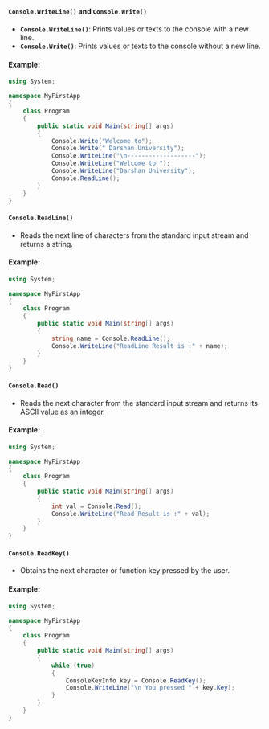 
#### `Console.WriteLine()` and `Console.Write()`
- **`Console.WriteLine()`**: Prints values or texts to the console with a new line.
- **`Console.Write()`**: Prints values or texts to the console without a new line.

#### Example:
```csharp
using System;

namespace MyFirstApp
{
    class Program
    {
        public static void Main(string[] args)
        {
            Console.Write("Welcome to");
            Console.Write(" Darshan University");
            Console.WriteLine("\n-------------------");
            Console.WriteLine("Welcome to ");
            Console.WriteLine("Darshan University");
            Console.ReadLine();
        }
    }
}
```

#### `Console.ReadLine()`
- Reads the next line of characters from the standard input stream and returns a string.

#### Example:
```csharp
using System;

namespace MyFirstApp
{
    class Program
    {
        public static void Main(string[] args)
        {
            string name = Console.ReadLine();
            Console.WriteLine("ReadLine Result is :" + name);
        }
    }
}
```

#### `Console.Read()`
- Reads the next character from the standard input stream and returns its ASCII value as an integer.

#### Example:
```csharp
using System;

namespace MyFirstApp
{
    class Program
    {
        public static void Main(string[] args)
        {
            int val = Console.Read();
            Console.WriteLine("Read Result is :" + val);
        }
    }
}
```

#### `Console.ReadKey()`
- Obtains the next character or function key pressed by the user.

#### Example:
```csharp
using System;

namespace MyFirstApp
{
    class Program
    {
        public static void Main(string[] args)
        {
            while (true)
            {
                ConsoleKeyInfo key = Console.ReadKey();
                Console.WriteLine("\n You pressed " + key.Key);
            }
        }
    }
}
```